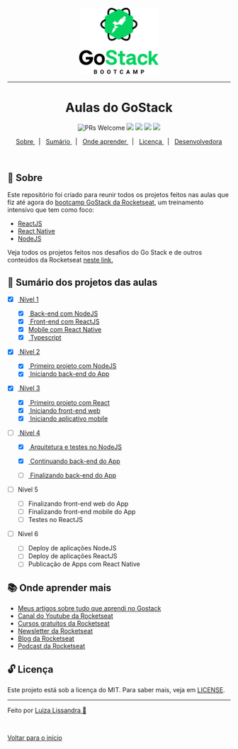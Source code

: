  <div align="center" id="top">
  <p align="center">
  	<img heigth="180px" width="180px" src="https://github.com/LissandraRodrigues/conceitos-nodejs/blob/master/go-stack.png" />
  </p>
</div>

 <hr/>

<h1 align="center"> Aulas do GoStack </h1>

<p align="center">
   <img src="https://img.shields.io/badge/progress-70%25-brightgreen.svg" alt="PRs Welcome">
   <img src = "https://img.shields.io/github/issues/LissandraRodrigues/aulas-go-stack" />
   <img src = "https://img.shields.io/github/forks/LissandraRodrigues/aulas-go-stack" />
   <img src = "https://img.shields.io/github/stars/LissandraRodrigues/aulas-go-stack" />
   <img src = "https://camo.githubusercontent.com/ceb264b271ea36fdd2755c5ce616adcd4e5ea503de3a8b5aa0770a71c89cfabd/68747470733a2f2f696d672e736869656c64732e696f2f6769746875622f6c6963656e73652f6c756b656d6f72616c65732f726f636b657473686f65732d72656163742d6e61746976652e737667" />
	
</p>	

<p align="center">
  <a href="#dart-sobre"> Sobre </a> &#xa0; | &#xa0; 
  <a href="#page_with_curl-sumário-dos-projetos-das-aulas"> Sumário </a> &#xa0; | &#xa0; 
  <a href="#books-onde-aprender-mais"> Onde aprender </a> &#xa0; | &#xa0;
  <a href="#unlock-licença"> Licença </a> &#xa0; | &#xa0;
  <a href="https://www.linkedin.com/in/luiza-lissandra/" target="_blank"> Desenvolvedora </a>
</p>

<br>

## :dart: Sobre ##

Este repositório foi criado para reunir todos os projetos feitos nas aulas que fiz até agora do <a href='https://rocketseat.com.br/gostack'> bootcamp GoStack da Rocketseat</a>, um treinamento intensivo que tem como foco: 

- [ReactJS](https://pt-br.reactjs.org/)
- [React Native](https://reactnative.dev/)
- [NodeJS](https://nodejs.org/pt-br/) 

Veja todos os projetos feitos nos desafios do Go Stack e de outros conteúdos da Rocketseat <a href='https://github.com/LissandraRodrigues/go-stack'> neste link. </a>

## :page_with_curl: Sumário dos projetos das aulas ##

- [x] <a href='https://github.com/LissandraRodrigues/aulas-go-stack/tree/main/nivel-01'> Nível 1 </a>

	- [x] <a href='https://github.com/LissandraRodrigues/aulas-go-stack/tree/main/nivel-01/backend'> Back-end com NodeJS </a>
	- [X] <a href='https://github.com/LissandraRodrigues/aulas-go-stack/tree/main/nivel-01/frontend'> Front-end com ReactJS </a>
	- [x] <a href='https://github.com/LissandraRodrigues/aulas-go-stack/tree/main/nivel-01/mobile'>Mobile com React Native </a>
	- [x] <a href='https://github.com/LissandraRodrigues/aulas-go-stack/tree/main/nivel-01/typescript'> Typescript </a>

- [x] <a href='https://github.com/LissandraRodrigues/aulas-go-stack/tree/main/nivel-02/'> Nível 2 </a>

	- [x] <a href='https://github.com/LissandraRodrigues/aulas-go-stack/tree/main/nivel-02/projeto-node'> Primeiro projeto com NodeJS </a>
	- [x] <a href='https://github.com/LissandraRodrigues/aulas-go-stack/tree/main/nivel-02/iniciando-back-end'> Iniciando back-end do App </a> 
	
- [x] <a href='https://github.com/LissandraRodrigues/aulas-go-stack/tree/main/nivel-03/'> Nível 3 </a>

	- [x] <a href='https://github.com/LissandraRodrigues/aulas-go-stack/tree/main/nivel-03/primeiro-projeto-react'> Primeiro projeto com React </a>
	- [x] <a href='https://github.com/LissandraRodrigues/aulas-go-stack/tree/main/nivel-03/iniciando-front-end-web'> Iniciando front-end web </a>
	- [x] <a href='https://github.com/LissandraRodrigues/aulas-go-stack/tree/main/nivel-03/appgobarber'> Iniciando aplicativo mobile </a>
	
- [ ] <a href="https://github.com/LissandraRodrigues/aulas-go-stack/tree/main/nivel-04/"> Nível 4 </a>

	- [x] <a href="https://github.com/LissandraRodrigues/aulas-go-stack/tree/main/nivel-04/arquitetura-e-testes-nodejs"> Arquitetura e testes no NodeJS </a>
	
	- [x] <a href='https://github.com/LissandraRodrigues/aulas-go-stack/tree/main/nivel-04/continuando-back-end'> Continuando back-end do App </a>
	
	- [ ] <a href='https://github.com/LissandraRodrigues/aulas-go-stack/tree/main/nivel-04/finalizando-back-end'> Finalizando back-end do App </a>
	
- [ ] Nível 5 

	- [ ] Finalizando front-end web do App
	- [ ] Finalizando front-end mobile do App
	- [ ] Testes no ReactJS

- [ ] Nível 6

	- [ ] Deploy de aplicações NodeJS
	- [ ] Deploy de aplicações ReactJS
	- [ ] Publicação de Apps com React Native
	
## :books: Onde aprender mais ##

- <a href='https://www.notion.so/Go-Stack-14-0dd11467d0d140c4bf2e9bef09ea9fac'> Meus artigos sobre tudo que aprendi no Gostack </a>
- <a href='https://www.youtube.com/c/RocketSeat/featured'> Canal do Youtube da Rocketseat </a>
- <a href='https://rocketseat.com.br/starter'> Cursos gratuitos da Rocketseat </a>
- <a href='https://www.notion.so/dev-letter-e59ace6284a044b88fc5a9945ae326de'> Newsletter da Rocketseat </a>
- <a href='https://blog.rocketseat.com.br/'> Blog da Rocketseat </a>
- <a href='https://open.spotify.com/show/3TNsKUGlP9YbV1pgy3ACrW'> Podcast da Rocketseat </a>

## :unlock: Licença ##

Este projeto está sob a licença do MIT. Para saber mais, veja em [LICENSE](LICENSE).

<hr/>

Feito por <a href="https://www.linkedin.com/in/luiza-lissandra/" target="_blank"> Luiza Lissandra :rocket: </a>

&#xa0;

<a href="#top"> Voltar para o início </a>
